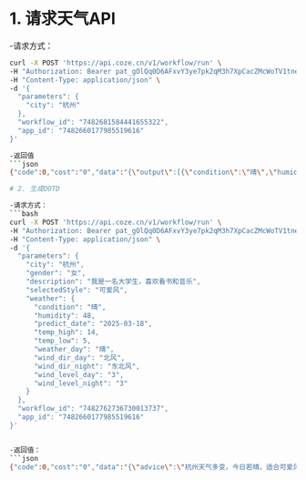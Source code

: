 # 1. 请求天气API

-请求方式：
```bash
curl -X POST 'https://api.coze.cn/v1/workflow/run' \
-H "Authorization: Bearer pat_gOlQq0D6AFxvY3ye7pk2qM3h7XpCacZMcWoTV1tneGWjsGgKgYRMqPjUMNV7030E" \
-H "Content-Type: application/json" \
-d '{
  "parameters": {
    "city": "杭州"
  },
  "workflow_id": "7482681584441655322",
  "app_id": "7482660177985519616"
}'

-返回值
```json
{"code":0,"cost":"0","data":"{\"output\":[{\"condition\":\"晴\",\"humidity\":48,\"predict_date\":\"2025-03-18\",\"temp_high\":14,\"temp_low\":5,\"weather_day\":\"晴\",\"wind_dir_day\":\"北风\",\"wind_dir_night\":\"东北风\",\"wind_level_day\":\"3\",\"wind_level_night\":\"3\"},{\"condition\":\"多云\",\"humidity\":56,\"predict_date\":\"2025-03-19\",\"temp_high\":14,\"temp_low\":5,\"weather_day\":\"多云\",\"wind_dir_day\":\"南风\",\"wind_dir_night\":\"南风\",\"wind_level_day\":\"2\",\"wind_level_night\":\"2\"},{\"condition\":\"晴\",\"humidity\":54,\"predict_date\":\"2025-03-20\",\"temp_high\":21,\"temp_low\":9,\"weather_day\":\"晴\",\"wind_dir_day\":\"西南风\",\"wind_dir_night\":\"西南风\",\"wind_level_day\":\"2\",\"wind_level_night\":\"2\"},{\"condition\":\"晴\",\"humidity\":51,\"predict_date\":\"2025-03-21\",\"temp_high\":24,\"temp_low\":9,\"weather_day\":\"晴\",\"wind_dir_day\":\"西南风\",\"wind_dir_night\":\"西南风\",\"wind_level_day\":\"2\",\"wind_level_night\":\"2\"},{\"condition\":\"晴\",\"humidity\":47,\"predict_date\":\"2025-03-22\",\"temp_high\":26,\"temp_low\":11,\"weather_day\":\"晴\",\"wind_dir_day\":\"西南风\",\"wind_dir_night\":\"西南风\",\"wind_level_day\":\"2\",\"wind_level_night\":\"2\"},{\"condition\":\"阴\",\"humidity\":46,\"predict_date\":\"2025-03-23\",\"temp_high\":27,\"temp_low\":14,\"weather_day\":\"阴\",\"wind_dir_day\":\"西南风\",\"wind_dir_night\":\"西南风\",\"wind_level_day\":\"2\",\"wind_level_night\":\"2\"},{\"condition\":\"多云\",\"humidity\":47,\"predict_date\":\"2025-03-24\",\"temp_high\":28,\"temp_low\":14,\"weather_day\":\"多云\",\"wind_dir_day\":\"西南风\",\"wind_dir_night\":\"西南风\",\"wind_level_day\":\"2\",\"wind_level_night\":\"2\"}]}","debug_url":"https://www.coze.cn/work_flow?execute_id=7483106157831290880&space_id=7482680402822529036&workflow_id=7482681584441655322&execute_mode=2","msg":"Success","token":0}

# 2. 生成OOTD

-请求方式：
```bash
curl -X POST 'https://api.coze.cn/v1/workflow/run' \
-H "Authorization: Bearer pat_gOlQq0D6AFxvY3ye7pk2qM3h7XpCacZMcWoTV1tneGWjsGgKgYRMqPjUMNV7030E" \
-H "Content-Type: application/json" \
-d '{
  "parameters": {
    "city": "杭州",
    "gender": "女",
    "description": "我是一名大学生，喜欢看书和音乐",
    "selectedStyle": "可爱风",
    "weather": {
      "condition": "晴",
      "humidity": 48,
      "predict_date": "2025-03-18",
      "temp_high": 14,
      "temp_low": 5,
      "weather_day": "晴",
      "wind_dir_day": "北风",
      "wind_dir_night": "东北风",
      "wind_level_day": "3",
      "wind_level_night": "3"
    }
  },
  "workflow_id": "7482762736730013737",
  "app_id": "7482660177985519616"
}'


-返回值：
```json
{"code":0,"cost":"0","data":"{\"advice\":\"杭州天气多变，今日若晴，适合可爱风穿搭。上身可以选择粉色或淡蓝色的泡泡袖衬衫，下装搭配白色百褶裙或浅紫色短裙。搭配一双浅粉色的玛丽珍鞋，再加上一个粉色的蝴蝶结发夹。整体色调甜美可爱，展现出大学生爱看书和听音乐的文艺气质。\",\"output\":[\"https://s.coze.cn/t/gX_zAx-VyOc/\",\"https://s.coze.cn/t/SoLDwrVCsmo/\",\"https://s.coze.cn/t/HWs10XKk5BQ/\"]}","debug_url":"https://www.coze.cn/work_flow?execute_id=7483087124225867810&space_id=7482680402822529036&workflow_id=7482762736730013737&execute_mode=2","msg":"Success","token":2432}